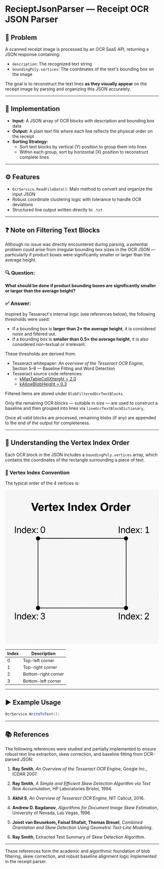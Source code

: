 # RecieptJsonParser — Receipt OCR JSON Parser

## 📝 Problem

A scanned receipt image is processed by an OCR SaaS API, returning a JSON response containing:
- `description`: The recognized text string
- `boundingPoly.vertices`: The coordinates of the text's bounding box on the image

The goal is to reconstruct the text lines **as they visually appear** on the receipt image by parsing and organizing this JSON accurately.

---

## 🔧 Implementation

- **Input:** A JSON array of OCR blocks with description and bounding box data
- **Output:** A plain text file where each line reflects the physical order on the receipt
- **Sorting Strategy:**
  - Sort text blocks by vertical (Y) position to group them into lines
  - Within each group, sort by horizontal (X) position to reconstruct complete lines

---

## ⚙️ Features

- `OcrService.ReadFileData()`: Main method to convert and organize the input JSON
- Robust coordinate clustering logic with tolerance to handle OCR deviations
- Structured line output written directly to `.txt`

---

## ❓ Note on Filtering Text Blocks

Although no issue was directly encountered during parsing, a potential problem could arise from irregular bounding box sizes in the OCR JSON — particularly if product boxes were significantly smaller or larger than the average height.

### 🔍 Question:
**What should be done if product bounding boxes are significantly smaller or larger than the average height?**

### ✅ Answer:

Inspired by Tesseract's internal logic (see references below), the following thresholds were used:

- If a bounding box is **larger than 2× the average height**, it is considered *noise* and filtered out.
- If a bounding box is **smaller than 0.5× the average height**, it is also considered non-textual or irrelevant.

These thresholds are derived from:
- Tesseract whitepaper: *An overview of the Tesseract OCR Engine*, Section 5–8 — Baseline Fitting and Word Detection
- Tesseract source code references:
  - [kMaxTableCellXheight = 2.0](https://github.com/tesseract-ocr/tesseract/blob/ade0dfaa8cc1b12341286aa91e11f8ab77a035ad/src/textord/tablefind.cpp#L81)
  - [kAllowBlobHeight = 0.3](https://github.com/tesseract-ocr/tesseract/blob/ade0dfaa8cc1b12341286aa91e11f8ab77a035ad/src/textord/tablefind.cpp#L56)

Filtered items are stored under `BlobFilteredOcrTextBlocks`.

Only the remaining OCR blocks — suitable in size — are used to construct a baseline and then grouped into lines via `lineOcrTextBlockDictionary`.

Once all valid blocks are processed, remaining blobs (if any) are appended to the end of the output for completeness.

---
## 🧭 Understanding the Vertex Index Order

Each OCR block in the JSON includes a `boundingPoly.vertices` array, which contains the coordinates of the rectangle surrounding a piece of text.

### 🔢 Vertex Index Convention

The typical order of the 4 vertices is:

![Vertex Index Diagram](./docs/vertex_index_diagram.png)

| Index | Description        |
|-------|--------------------|
| 0     | Top-left corner    |
| 1     | Top-right corner   |
| 2     | Bottom-right corner|
| 3     | Bottom-left corner |

---

## ▶️ Example Usage

```csharp
OcrService.WriteToText();
```
---

## 📚 References

The following references were studied and partially implemented to ensure robust text line extraction, skew correction, and baseline fitting from OCR-parsed JSON:

1. **Ray Smith**, *An Overview of the Tesseract OCR Engine*, Google Inc., ICDAR 2007.  

2. **Ray Smith**, *A Simple and Efficient Skew Detection Algorithm via Text Row Accumulation*, HP Laboratories Bristol, 1994.  

3. **Akhil S**, *An Overview of Tesseract OCR Engine*, NIT Calicut, 2016.  

4. **Andrew D. Bagdanov**, *Algorithms for Document Image Skew Estimation*, University of Nevada, Las Vegas, 1996.  

5. **Joost van Beusekom, Faisal Shafait, Thomas Breuel**, *Combined Orientation and Skew Detection Using Geometric Text-Line Modeling*.  

6. **Ray Smith**, Extracted Text Summary of Skew Detection Algorithm.  

---

These references form the academic and algorithmic foundation of blob filtering, skew correction, and robust baseline alignment logic implemented in the receipt parser.
